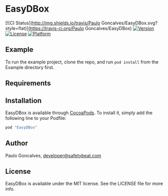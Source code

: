 # EasyDBox

[![CI Status](http://img.shields.io/travis/Paulo Goncalves/EasyDBox.svg?style=flat)](https://travis-ci.org/Paulo Goncalves/EasyDBox)
[![Version](https://img.shields.io/cocoapods/v/EasyDBox.svg?style=flat)](http://cocoapods.org/pods/EasyDBox)
[![License](https://img.shields.io/cocoapods/l/EasyDBox.svg?style=flat)](http://cocoapods.org/pods/EasyDBox)
[![Platform](https://img.shields.io/cocoapods/p/EasyDBox.svg?style=flat)](http://cocoapods.org/pods/EasyDBox)

## Example

To run the example project, clone the repo, and run `pod install` from the Example directory first.

## Requirements

## Installation

EasyDBox is available through [CocoaPods](http://cocoapods.org). To install
it, simply add the following line to your Podfile:

```ruby
pod "EasyDBox"
```

## Author

Paulo Goncalves, developer@safetybeat.com

## License

EasyDBox is available under the MIT license. See the LICENSE file for more info.
